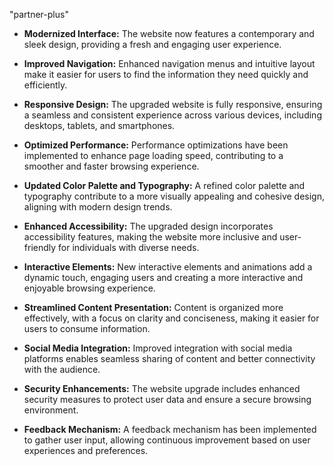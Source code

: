 "partner-plus" 
- **Modernized Interface:** The website now features a contemporary and sleek design, providing a fresh and engaging user experience.
  
- **Improved Navigation:** Enhanced navigation menus and intuitive layout make it easier for users to find the information they need quickly and efficiently.

- **Responsive Design:** The upgraded website is fully responsive, ensuring a seamless and consistent experience across various devices, including desktops, tablets, and smartphones.

- **Optimized Performance:** Performance optimizations have been implemented to enhance page loading speed, contributing to a smoother and faster browsing experience.

- **Updated Color Palette and Typography:** A refined color palette and typography contribute to a more visually appealing and cohesive design, aligning with modern design trends.

- **Enhanced Accessibility:** The upgraded design incorporates accessibility features, making the website more inclusive and user-friendly for individuals with diverse needs.

- **Interactive Elements:** New interactive elements and animations add a dynamic touch, engaging users and creating a more interactive and enjoyable browsing experience.

- **Streamlined Content Presentation:** Content is organized more effectively, with a focus on clarity and conciseness, making it easier for users to consume information.

- **Social Media Integration:** Improved integration with social media platforms enables seamless sharing of content and better connectivity with the audience.

- **Security Enhancements:** The website upgrade includes enhanced security measures to protect user data and ensure a secure browsing environment.

- **Feedback Mechanism:** A feedback mechanism has been implemented to gather user input, allowing continuous improvement based on user experiences and preferences.
